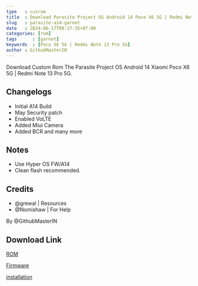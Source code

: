 ```yaml
---
type   : cusrom
title  : Download Parasite Project OS Android 14 Poco X6 5G | Redmi Note 13 Pro 5G
slug   : parasite-a14-garnet
date   : 2024-06-17T09:17:35+07:00
categories: [rom]
tags      : [garnet]
keywords  : [Poco X6 5G | Redmi Note 13 Pro 5G]
author : GithubMasterIN
---
```


Download Custom Rom  The Parasite Project OS Android 14 Xiaomi Poco X6 5G | Redmi Note 13 Pro 5G.

## Changelogs
- Initial A14 Build
- May Security patch
- Enabled VoLTE
- Added Miui Camera
- Added BCR and many more

## Notes
- Use Hyper OS FW/A14
- Clean flash recommended. 

## Credits
- @grewal | Resources
- @Nomishaw | For Help

By @GithubMasterIN

## Download Link
[ROM](https://sourceforge.net/projects/garnet-stuff/files/The-Parasite-Project/)

[Firmware](https://sourceforge.net/projects/garnetrandom/files/FW/)

[installation](https://telegra.ph/Flashing-Guide-06-08-3)



